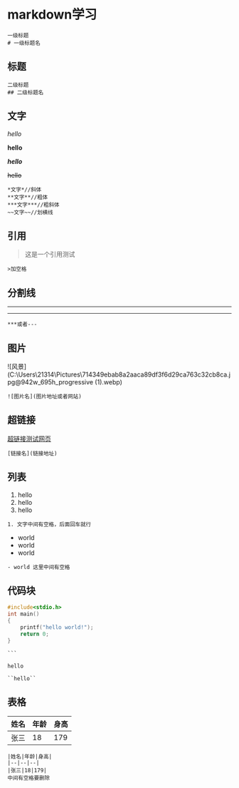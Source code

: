 # markdown学习

```
一级标题
# 一级标题名
```

##  标题

```
二级标题
## 二级标题名
```

## 文字

*hello*

**hello**

***hello***

~~hello~~

```
*文字*//斜体
**文字**//粗体
***文字***//粗斜体
~~文字~~//划横线
```

##  引用

> 这是一个引用测试

```
>加空格
```


##  分割线

---

***

```
***或者---
```



## 图片

![风景](C:\Users\21314\Pictures\714349ebab8a2aaca89df3f6d29ca763c32cb8ca.jpg@942w_695h_progressive (1).webp)



~~~
![图片名](图片地址或者网站)

~~~



##  超链接

[超链接测试网页](https://www.bilibili.com/video/BV12J41137hu?p=6&vd_source=106207d3b0affa961e7383330ecd5fcf)

```
[链接名](链接地址)
```



## 列表

1. hello
2. hello
3. hello

```
1. 文字中间有空格，后面回车就行
```

- world
- world
- world

``` 
- world 这里中间有空格
```

##  代码块

```c++
#include<stdio.h>
int main()
{
	printf("hello world!");
	return 0;
}
```

~~~
```
~~~

``hello``

```
``hello``
```

## 表格

|姓名|年龄|身高|
|--|--|--|
|张三|18|179|

```
|姓名|年龄|身高|
|--|--|--|
|张三|18|179|
中间有空格要删除
```

